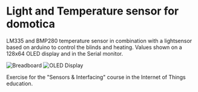 # Light and Temperature sensor for domotica
LM335 and BMP280 temperature sensor in combination with a lightsensor based on arduino to control the blinds and heating.
Values shown on a 128x64 OLED display and in the Serial monitor.

![Breadboard](https://github.com/DriesDebouver/Light-and-Temperature-sensor-for-domotica/blob/master/Breadboard%20circuit.jpeg)
![OLED Display](https://github.com/DriesDebouver/Light-and-Temperature-sensor-for-domotica/blob/master/OLED%20Displaying%20values.jpg)

Exercise for the "Sensors & Interfacing" course in the Internet of Things education.
